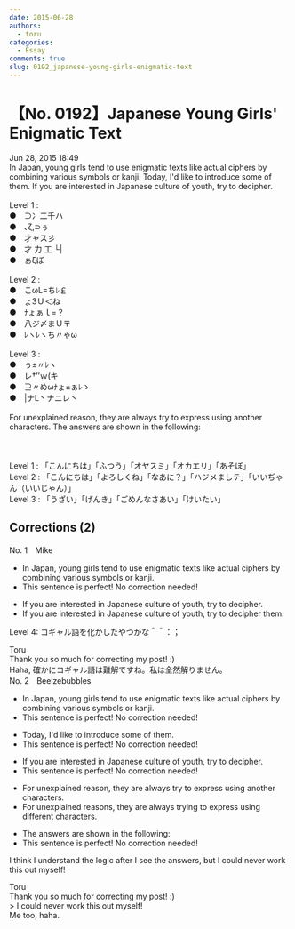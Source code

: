 ```yaml
---
date: 2015-06-28
authors:
  - toru
categories:
  - Essay
comments: true
slug: 0192_japanese-young-girls-enigmatic-text
---
```


# 【No. 0192】Japanese Young Girls' Enigmatic Text
<div class="date">Jun 28, 2015 18:49</div>
<div id="post"><div id="body_show_ori">
In Japan, young girls tend to use enigmatic texts like actual ciphers by combining various symbols or kanji. Today, I'd like to introduce some of them. If you are interested in Japanese culture of youth, try to decipher.<br/><br/>Level 1 :<br/>●　⊃冫二千ハ<br/>●　､ζ,⊃ぅ<br/>●　才ャス彡<br/>●　才 力 工 └|<br/>●　ぁξぼ<br/><br/>Level 2 :<br/>●　こωL=ちﾚ￡<br/>●　ょЗＵ＜ね<br/>●　ﾅょぁｌ=？<br/>●　八ジ〆まＵ〒<br/>●　ﾚヽﾚヽち〃ゃω<br/><br/>Level 3 :<br/>●　ぅ±〃ﾚヽ<br/>●　レ†’’ｗ(キ<br/>●　⊇〃めωﾅょ±ぁﾚゝ<br/>●　|ナL丶ナニレ丶<br/><br/>For unexplained reason, they are always try to express using another characters. The answers are shown in the following:<br/><br/><br/><br/>Level 1 : 「こんにちは」「ふつう」「オヤスミ」「オカエリ」「あそぼ」<br/>Level 2 : 「こんにちは」「よろしくね」「なあに？」「ハジメましテ」「いいぢゃん（いいじゃん）」<br/>Level 3 : 「うざい」「げんき」「ごめんなさあい」「けいたい」
</div></div>

<!-- more -->


## Corrections (2)
<div id="block"><div class="first_name"> No. 1　<span class="just_name">Mike</span></div><div id="block2">
<ul class="correction_field">
<li class="incorrect">In Japan, young girls tend to use enigmatic texts like actual ciphers by combining various symbols or kanji.</li>
<li class="corrected perfect">This sentence is perfect! No correction needed!</li>
</ul>
<ul class="correction_field">
<li class="incorrect">If you are interested in Japanese culture of youth, try to decipher.</li>
<li class="corrected correct">
If you are interested in Japanese culture of youth, try to decipher<span class="f_red"> them</span>.
</li>
</ul>
<p class="comment_small">
 Level 4: コギャル語を化かしたやつかな＾＾：；
</p>

</div><div class="name"><span class="just_name">Toru</span><br>
Thank you so much for correcting my post! :)<br/>Haha, 確かにコギャル語は難解ですね。私は全然解りません。
</div>
</div>
<div id="block"><div class="first_name"> No. 2　<span class="just_name">Beelzebubbles</span></div><div id="block2">
<ul class="correction_field">
<li class="incorrect">In Japan, young girls tend to use enigmatic texts like actual ciphers by combining various symbols or kanji.</li>
<li class="corrected perfect">This sentence is perfect! No correction needed!</li>
</ul>
<ul class="correction_field">
<li class="incorrect">Today, I'd like to introduce some of them.</li>
<li class="corrected perfect">This sentence is perfect! No correction needed!</li>
</ul>
<ul class="correction_field">
<li class="incorrect">If you are interested in Japanese culture of youth, try to decipher.</li>
<li class="corrected perfect">This sentence is perfect! No correction needed!</li>
</ul>
<ul class="correction_field">
<li class="incorrect">For unexplained reason, they are always try to express using another characters.</li>
<li class="corrected correct">
For unexplained reasons, they are always trying to express using different characters.
</li>
</ul>
<ul class="correction_field">
<li class="incorrect">The answers are shown in the following:</li>
<li class="corrected perfect">This sentence is perfect! No correction needed!</li>
</ul>
<p class="comment_small">
 I think I understand the logic after I see the answers, but I could never work this out myself!
</p>

</div><div class="name"><span class="just_name">Toru</span><br>
Thank you so much for correcting my post! :)<br/>&gt; I could never work this out myself!<br/>Me too, haha.
</div>
</div>
